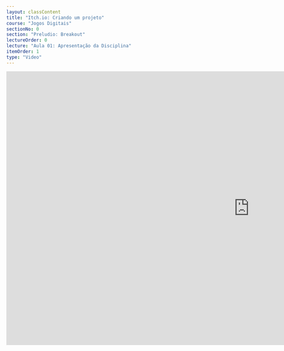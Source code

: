 ```yaml
---
layout: classContent
title: "Itch.io: Criando um projeto"
course: "Jogos Digitais"
sectionNo: 0
section: "Preludio: Breakout"
lectureOrder: 0
lecture: "Aula 01: Apresentação da Disciplina"
itemOrder: 1
type: "Video"
---
```


<iframe src="https://player.vimeo.com/video/514072380?badge=0&amp;autopause=0&amp;player_id=0&amp;app_id=58479&amp;h=094275feaa" width="1280" height="720" frameborder="0" allow="autoplay; fullscreen; picture-in-picture" allowfullscreen title="Itch.io: Criando um projeto"></iframe>
